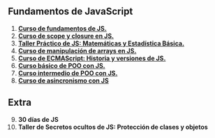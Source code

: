 ## Fundamentos de JavaScript
1. [**Curso de fundamentos de JS.**](./01-Curso-de-Fundamentos-de-JS)
2. [**Curso de scope y closure en JS.**](./02-Curso-de-Closures-y-Scope-con-JS/)
3. [**Taller Práctico de JS: Matemáticas y Estadística Básica.**](./03-Taller-Practico-de-JS-matematicas-y-estadistica-basica/)
4. [**Curso de manipulación de arrays en JS.**](./04-Curso-de-Manipulación-de-Arrays-en-JS/)
5. [**Curso de ECMAScript: Historia y versiones de JS.**](./05-Curso-de-ECMAScript/)
6. [**Curso básico de POO con JS.**](./06-Curso-Basico-de-OOP-con-JS/)
7. [**Curso intermedio de POO con JS.**](./07-Curso-Intermedio-de-OOP-con-JS/)
8. [**Curso de asincronismo con JS**](./08-Curso-de-Asincronismo-con-JS/)

## Extra
9. **30 días de JS**
10. **Taller de Secretos ocultos de JS: Protección de clases y objetos**